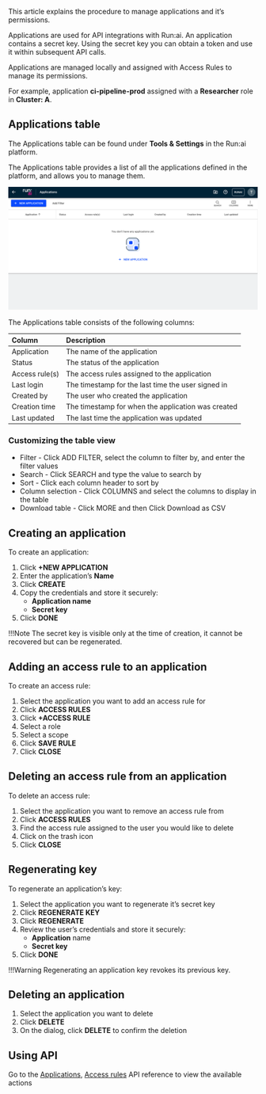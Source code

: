 This article explains the procedure to manage applications and it’s permissions.

Applications are used for API integrations with Run:ai. An application contains a secret key. Using the secret key you can obtain a token and use it within subsequent API calls.

Applications are managed locally and assigned with Access Rules to manage its permissions.

For example, application **ci-pipeline-prod** assigned with a **Researcher** role in **Cluster: A**.

## Applications table

The Applications table can be found under **Tools & Settings** in the Run:ai platform.

The Applications table provides a list of all the applications defined in the platform, and allows you to manage them.

![](img/appstable.png)


The Applications table consists of the following columns:

| Column | Description |
| :---- | :---- |
| Application | The name of the application |
| Status | The status of the application |
| Access rule(s) | The access rules assigned to the application |
| Last login | The timestamp for the last time the user signed in |
| Created by | The user who created the application |
| Creation time | The timestamp for when the application was created |
| Last updated | The last time the application was updated |

### Customizing the table view

* Filter \- Click ADD FILTER, select the column to filter by, and enter the filter values  
* Search \- Click SEARCH and type the value to search by  
* Sort \- Click each column header to sort by  
* Column selection \- Click COLUMNS and select the columns to display in the table  
* Download table \- Click MORE and then Click Download as CSV

## Creating an application

To create an application:

1. Click **\+NEW APPLICATION**  
1. Enter the application’s **Name**  
1. Click **CREATE**  
1. Copy the credentials and store it securely:  
    * **Application name**  
    * **Secret key**  
1. Click **DONE**

!!!Note
    The secret key is visible only at the time of creation, it cannot be recovered but can be regenerated.

## Adding an access rule to an application

To create an access rule:

1. Select the application you want to add an access rule for  
1. Click **ACCESS RULES**  
1. Click **\+ACCESS RULE**  
1. Select a role  
1. Select a scope  
1. Click **SAVE RULE**  
1. Click **CLOSE**

## Deleting an access rule from an application

To delete an access rule:

1. Select the application you want to remove an access rule from  
1. Click **ACCESS RULES**  
1. Find the access rule assigned to the user you would like to delete  
1. Click on the trash icon  
1. Click **CLOSE**

## Regenerating key

To regenerate an application’s key:

1. Select the application you want to regenerate it’s secret key  
1. Click **REGENERATE KEY**  
1. Click **REGENERATE**  
1. Review the user’s credentials and store it securely:  
    * **Application** name  
    * **Secret key**  
1. Click **DONE**

!!!Warning
    Regenerating an application key revokes its previous key.

## Deleting an application

1. Select the application you want to delete  
1. Click **DELETE**  
1. On the dialog, click **DELETE** to confirm the deletion

## Using API

Go to the [Applications](https://app.run.ai/api/docs\#tag/Applications), [Access rules](https://app.run.ai/api/docs\#tag/Access-rules) API reference to view the available actions

